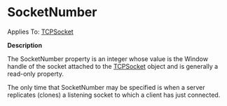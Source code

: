 




<h1 class="heading"><span class="name">SocketNumber</span></h1>

Applies To: [TCPSocket](./tcpsocket.md)


**Description**


The SocketNumber property is an integer whose value is the Window handle of the socket attached to the [TCPSocket](./tcpsocket.md) object and is generally a read-only property.


The only time that SocketNumber may be specified is when a server replicates (clones) a listening socket to which a client has just connected.




